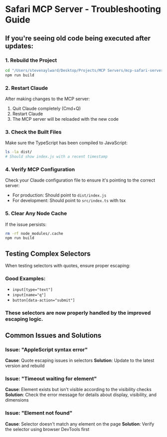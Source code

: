 # Safari MCP Server - Troubleshooting Guide

## If you're seeing old code being executed after updates:

### 1. Rebuild the Project
```bash
cd "/Users/stevenaylward/Desktop/Projects/MCP Servers/mcp-safari-server"
npm run build
```

### 2. Restart Claude
After making changes to the MCP server:
1. Quit Claude completely (Cmd+Q)
2. Restart Claude
3. The MCP server will be reloaded with the new code

### 3. Check the Built Files
Make sure the TypeScript has been compiled to JavaScript:
```bash
ls -la dist/
# Should show index.js with a recent timestamp
```

### 4. Verify MCP Configuration
Check your Claude configuration file to ensure it's pointing to the correct server:
- For production: Should point to `dist/index.js`
- For development: Should point to `src/index.ts` with tsx

### 5. Clear Any Node Cache
If the issue persists:
```bash
rm -rf node_modules/.cache
npm run build
```

## Testing Complex Selectors

When testing selectors with quotes, ensure proper escaping:

### Good Examples:
- `input[type="text"]` 
- `input[name="q"]`
- `button[data-action="submit"]`

### These selectors are now properly handled by the improved escaping logic.

## Common Issues and Solutions

### Issue: "AppleScript syntax error"
**Cause**: Quote escaping issues in selectors
**Solution**: Update to the latest version and rebuild

### Issue: "Timeout waiting for element" 
**Cause**: Element exists but isn't visible according to the visibility checks
**Solution**: Check the error message for details about display, visibility, and dimensions

### Issue: "Element not found"
**Cause**: Selector doesn't match any element on the page
**Solution**: Verify the selector using browser DevTools first
